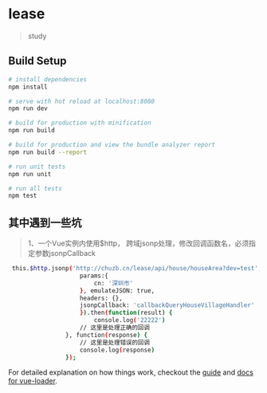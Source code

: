# lease

> study

## Build Setup

``` bash
# install dependencies
npm install

# serve with hot reload at localhost:8080
npm run dev

# build for production with minification
npm run build

# build for production and view the bundle analyzer report
npm run build --report

# run unit tests
npm run unit

# run all tests
npm test
```

## 其中遇到一些坑
>1、一个Vue实例内使用$http， 跨域jsonp处理，修改回调函数名，必须指定参数jsonpCallback
``` bash
 this.$http.jsonp('http://chuzb.cn/lease/api/house/houseArea?dev=test', {
                    params:{
                        cn: '深圳市'
                    }, emulateJSON: true,
                    headers: {},
                    jsonpCallback: 'callbackQueryHouseVillageHandler'
                    }).then(function(result) {
                        console.log('22222')
                    // 这里是处理正确的回调
                }, function(response) {
                    // 这里是处理错误的回调
                    console.log(response)
                });
```

For detailed explanation on how things work, checkout the [guide](http://vuejs-templates.github.io/webpack/) and [docs for vue-loader](http://vuejs.github.io/vue-loader).
